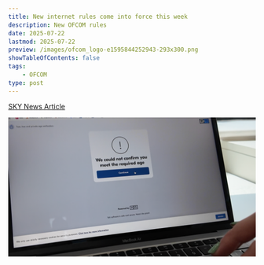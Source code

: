 ```yaml
---
title: New internet rules come into force this week
description: New OFCOM rules
date: 2025-07-22
lastmod: 2025-07-22
preview: /images/ofcom_logo-e1595844252943-293x300.png
showTableOfContents: false
tags:
    - OFCOM
type: post
---
```

[SKY News Article](https://x.com/SkyNews/status/1947627124291998108https:/)


![](assets/20250722_142116_skynews-yoti-age-checks-ofcom_6970626.png)
